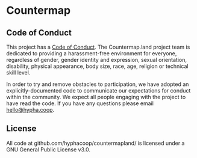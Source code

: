# Countermap

## Code of Conduct

This project has a [Code of Conduct](https://docs.google.com/document/d/1diTyQ-mpXXfImT5qDCfLA51b_9hmEReFKEvcD5WzgwI). The Countermap.land project team is dedicated to providing a harassment-free environment for everyone, regardless of gender, gender identity and expression, sexual orientation, disability, physical appearance, body size, race, age, religion or technical skill level.

In order to try and remove obstacles to participation, we have adopted an explicitly-documented code to communicate our expectations for conduct within the community. We expect all people engaging with the project to have read the code. If you have any questions please email hello@hypha.coop.


## License
All code at github.com/hyphacoop/countermapland/ is licensed under a GNU General Public License v3.0.
